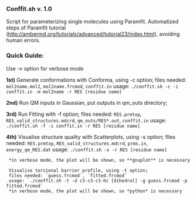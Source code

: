 ### Conffit.sh v. 1.0

Script for parameterizing single molecules using Paramfit.
Automatized steps of Paramfit tutorial (http://ambermd.org/tutorials/advanced/tutorial23/index.html), avoiding human errors.

### Quick Guide:

Use -v option for verbose mode 

**1st)** Generate conformations with Conforma, using -c option;
     files needed: `mol2name.mol2`, `mol2name.frcmod`, `conffit.in`
     usage: `./conffit.sh -c -i conffit.in -m mol2name -r RES [residue name] `

**2nd)** Run QM inputs in Gaussian, put outputs in qm_outs directory; 

**3rd)** Run Fitting with -f option;
     files needed: `RES.prmtop`, `RES_valid_structures.mdcrd`, `qm_outs/RES*.out`, `conffit.in`
     usage: `./conffit.sh -f -i conffit.in -r RES [residue name] `

**4th)** Visualise structure quality with Scatterplots, using -s option; 
     files needed: `RES.prmtop`, `RES_valid_structures.mdcrd`, `prms.in`, `energy_qm_RES.dat`
     usage: `./conffit.sh -s -r RES [residue name]`

     *in verbose mode, the plot will be shown, so **gnuplot** is necessary 

     Visualise torsional barrier profile, using -t option; 
     files needed: `guess.frcmod`, `fitted.frcmod`
     usage: `./conffit.sh -t -d c3-c3-c3-hc [dihedral] -g guess.frcmod -p fitted.frcmod`
     *in verbose mode, the plot will be shown, so *python* is necessary 




